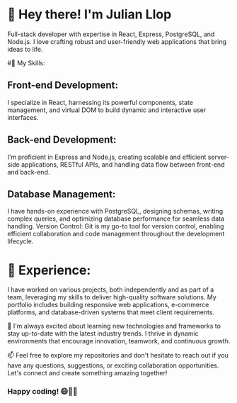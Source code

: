 # 👋 Hey there! I'm Julian Llop
Full-stack developer with expertise in React, Express, PostgreSQL, and Node.js. I love crafting robust and user-friendly web applications that bring ideas to life.

#🚀 My Skills:

## Front-end Development: 
I specialize in React, harnessing its powerful components, state management, and virtual DOM to build dynamic and interactive user interfaces.

## Back-end Development: 
I'm proficient in Express and Node.js, creating scalable and efficient server-side applications, RESTful APIs, and handling data flow between front-end and back-end.

## Database Management: 
I have hands-on experience with PostgreSQL, designing schemas, writing complex queries, and optimizing database performance for seamless data handling.
Version Control: Git is my go-to tool for version control, enabling efficient collaboration and code management throughout the development lifecycle.

# 💼 Experience:
I have worked on various projects, both independently and as part of a team, leveraging my skills to deliver high-quality software solutions. My portfolio includes building responsive web applications, e-commerce platforms, and database-driven systems that meet client requirements.

🌱 I'm always excited about learning new technologies and frameworks to stay up-to-date with the latest industry trends. I thrive in dynamic environments that encourage innovation, teamwork, and continuous growth.

📫 Feel free to explore my repositories and don't hesitate to reach out if you have any questions, suggestions, or exciting collaboration opportunities. Let's connect and create something amazing together!

### Happy coding! 😄👨‍💻
